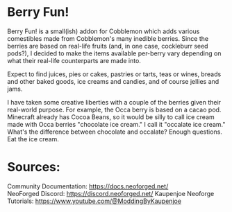 
Berry Fun!
==========
Berry Fun! is a small(ish) addon for Cobblemon which adds various comestibles made from Cobblemon's many inedible berries. Since the berries are based on real-life fruits (and, in one case, cockleburr seed pods?), I decided to make the items available per-berry vary depending on what their real-life counterparts are made into.

Expect to find juices, pies or cakes, pastries or tarts, teas or wines, breads and other baked goods, ice creams and candies, and of course jellies and jams.

I have taken some creative liberties with a couple of the berries given their real-world purpose. For example, the Occa berry is based on a cacao pod.
Minecraft already has Cocoa Beans, so it would be silly to call ice cream made with Occa berries "chocolate ice cream." I call it "occalate ice cream."
What's the difference between chocolate and occalate? Enough questions. Eat the ice cream.

Sources:
==========
Community Documentation: https://docs.neoforged.net/  
NeoForged Discord: https://discord.neoforged.net/
Kaupenjoe Neoforge Tutorials: https://www.youtube.com/@ModdingByKaupenjoe